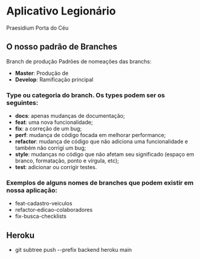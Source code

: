 # Aplicativo Legionário
 
Praesidium Porta do Céu

## O nosso padrão de Branches

Branch de produção 
Padrões de nomeações das branchs:

- <b>Master</b>: Produção de
- <b>Develop</b>: Ramificação principal

### Type ou categoria do branch. Os types podem ser os seguintes:

- <b>docs</b>: apenas mudanças de documentação;
- <b>feat</b>: uma nova funcionalidade;
- <b>fix</b>: a correção de um bug;
- <b>perf</b>: mudança de código focada em melhorar performance;
- <b>refactor</b>: mudança de código que não adiciona uma funcionalidade e também não corrigi um bug;
- <b>style</b>: mudanças no código que não afetam seu significado (espaço em branco, formatação, ponto e vírgula, etc);
- <b>test</b>: adicionar ou corrigir testes.

### Exemplos de alguns nomes de branches que podem existir em nossa aplicação:

- feat-cadastro-veiculos
- refactor-edicao-colaboradores
- fix-busca-checklists
 
## Heroku 
- git subtree push --prefix backend heroku main